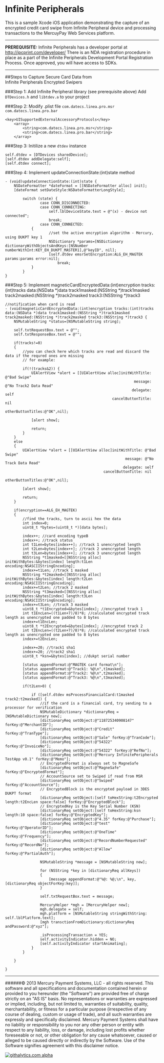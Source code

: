 Infinite Peripherals
===================
This is a sample Xcode iOS application demonstrating the capture of an encrypted credit card swipe from Infinite Peripheral device and processing transactions to the MercuyPay Web Services platform.
***
**PREREQUISITE:** Infinite Peripherals has a developer portal at http://ipcprint.com/developer/  There is an NDA registration procedure in place as a part of the Infinite Peripherals Development Portal Registration Process.  Once approved, you will have access to SDKs.  
***
##Steps to Capture Secure Card Data from <br>Infinite Peripherals Encrypted Swipers

###Step 1: Add Infinite Peripheral library (see prerequisite above)
Add `DTDevices.h` and `libtdev.a` to your project

###Step 2: Modify .plist file
`com.datecs.linea.pro.msr`
`com.datecs.linea.pro.bar`

```
<key>UISupportedExternalAccessoryProtocols</key>
	<array>
		<string>com.datecs.linea.pro.msr</string>
		<string>com.datecs.linea.pro.bar</string>
	</array>
```

###Step 3: Initilize a new `dtdev` instance

```
self.dtdev = [DTDevices sharedDevice];
[self.dtdev addDelegate:self];
[self.dtdev connect];
```

###Step 4: Implement updateConnectionState:(int)state method

```
- (void)updateConnectionState:(int)state {
    NSDateFormatter *dateFormat = [[NSDateFormatter alloc] init];
    [dateFormat setDateStyle:NSDateFormatterLongStyle];
    
        switch (state) {
                case CONN_DISCONNECTED:
                case CONN_CONNECTING:
            		self.lblDeviceState.text = @"(x) - device not connected";
            		break;
                case CONN_CONNECTED:
        	{
            		//set the active encryption algorithm - Mercury, using DUKPT key 1
            		NSDictionary *params=[NSDictionary dictionaryWithObjectsAndKeys:[NSNumber numberWithInt:KEY_EH_DUKPT_MASTER1],@"keyID", nil];
            		[self.dtdev emsrSetEncryption:ALG_EH_MAGTEK params:params error:nil];
                        break;
        	}
        }
}
```

###Step 5: Implement magneticCardEncryptedData:(int)encryption tracks:(int)tracks data:(NSData *)data track1masked:(NSString *)track1masked track2masked:(NSString *)track2masked track3:(NSString *)track3

```
//notification when card is read
- (void)magneticCardEncryptedData:(int)encryption tracks:(int)tracks data:(NSData *)data track1masked:(NSString *)track1masked track2masked:(NSString *)track2masked track3:(NSString *)track3 {
    NSMutableString *status=[NSMutableString string];
    
    self.txtRequestBox.text = @"";
    self.txtResponseBox.text = @"";
    
    if(tracks!=0)
    {
        //you can check here which tracks are read and discard the data if the requred ones are missing
        // for example:
        
        if(!(tracks&2)) {
            UIAlertView *alert = [[UIAlertView alloc]initWithTitle: @"Bad Swipe"
                                                           message: @"No Track2 Data Read"
                                                          delegate: self
                                                 cancelButtonTitle: nil
                                                 otherButtonTitles:@"OK",nil];
            
            [alert show];
            
            return;
        }
    }
    else
    {
        UIAlertView *alert = [[UIAlertView alloc]initWithTitle: @"Bad Swipe"
                                                       message: @"No Track Data Read"
                                                      delegate: self
                                             cancelButtonTitle: nil
                                             otherButtonTitles:@"OK",nil];
        
        [alert show];
        
        return;
    }
        
    if(encryption==ALG_EH_MAGTEK)
    {
        //find the tracks, turn to ascii hex the data
        int index=0;
        uint8_t *bytes=(uint8_t *)[data bytes];
        
        index++; //card encoding typeB
        index++; //track status
        int t1Len=bytes[index++]; //track 1 unencrypted length
        int t2Len=bytes[index++]; //track 2 unencrypted length
        int t3Len=bytes[index++]; //track 3 unencrypted length
        NSString *t1masked=[[NSString alloc] initWithBytes:&bytes[index] length:t1Len encoding:NSASCIIStringEncoding];
        index+=t1Len; //track 1 masked
        NSString *t2masked=[[NSString alloc] initWithBytes:&bytes[index] length:t2Len encoding:NSASCIIStringEncoding];
        index+=t2Len; //track 2 masked
        NSString *t3masked=[[NSString alloc] initWithBytes:&bytes[index] length:t3Len encoding:NSASCIIStringEncoding];
        index+=t3Len; //track 3 masked
        uint8_t *t1Encrypted=&bytes[index]; //encrypted track 1
        int t1EncLen=((t1Len+7)/8)*8; //calculated encrypted track length as unencrypted one padded to 8 bytes
        index+=t1EncLen;
        uint8_t *t2Encrypted=&bytes[index]; //encrypted track 2
        int t2EncLen=((t2Len+7)/8)*8; //calculated encrypted track length as unencrypted one padded to 8 bytes
        index+=t2EncLen;
        
        index+=20; //track1 sha1
        index+=20; //track2 sha1
        uint8_t *ksn=&bytes[index]; //dukpt serial number
        
        [status appendFormat:@"MAGTEK card format\n"];
        [status appendFormat:@"Track1: %@\n",t1masked];
        [status appendFormat:@"Track2: %@\n",t2masked];
        [status appendFormat:@"Track3: %@\n",t3masked];
        
        if(t2Len>0) {
            
            if ([self.dtdev msProcessFinancialCard:t1masked track2:t2masked]) {
                //if the card is a financial card, try sending to a processor for verification
                NSMutableDictionary *dictionaryReq = [NSMutableDictionary new];
                [dictionaryReq setObject:@"118725340908147" forKey:@"MerchantID"];
                [dictionaryReq setObject:@"Credit" forKey:@"TranType"];
                [dictionaryReq setObject:@"Sale" forKey:@"TranCode"];
                [dictionaryReq setObject:@"54322" forKey:@"InvoiceNo"];
                [dictionaryReq setObject:@"54322" forKey:@"RefNo"];
                [dictionaryReq setObject:@"Mercury InfinitePeripherals TestApp v0.1" forKey:@"Memo"];
                // EncryptedFormat is always set to MagneSafe
                [dictionaryReq setObject:@"MagneSafe" forKey:@"EncryptedFormat"];
                // AccountSource set to Swiped if read from MSR
                [dictionaryReq setObject:@"Swiped" forKey:@"AccountSource"];
                // EncryptedBlock is the encrypted payload in 3DES DUKPT format
                [dictionaryReq setObject:[self toHexString:t2Encrypted length:t2EncLen space:false] forKey:@"EncryptedBlock"];
                // EncryptedKey is the Key Serial Number (KSN)
                [dictionaryReq setObject:[self toHexString:ksn length:10 space:false] forKey:@"EncryptedKey"];
                [dictionaryReq setObject:@"4.35" forKey:@"Purchase"];
                [dictionaryReq setObject:@"test" forKey:@"OperatorID"];
                [dictionaryReq setObject:@"OneTime" forKey:@"Frequency"];
                [dictionaryReq setObject:@"RecordNumberRequested" forKey:@"RecordNo"];
                [dictionaryReq setObject:@"Allow" forKey:@"PartialAuth"];
                
                NSMutableString *message = [NSMutableString new];
                
                for (NSString *key in [dictionaryReq allKeys])
                {
                    [message appendFormat:@"%@: %@;\n", key, [dictionaryReq objectForKey:key]];
                }
                
                self.txtRequestBox.text = message;
                
                MercuryHelper *mgh = [MercuryHelper new];
                mgh.delegate = self;
                mgh.platform = [NSMutableString stringWithString: self.lblPlatform.text];
                [mgh transctionFromDictionary:dictionaryReq andPassword:@"xyz"];
                
                _isProcessingTransaction = YES;
                self.activityIndicator.hidden = NO;
                [self.activityIndicator startAnimating];
            }
        }
        
    }
    
}
```
----------------
######© 2013 Mercury Payment Systems, LLC - all rights reserved.
This software and all specifications and documentation contained herein or provided to you hereunder (the "Software") are provided free of charge strictly on an "AS IS" basis. No representations or warranties are expressed or implied, including, but not limited to, warranties of suitability, quality, merchantability, or fitness for a particular purpose (irrespective of any course of dealing, custom or usage of trade), and all such warranties are expressly and specifically disclaimed. Mercury Payment Systems shall have no liability or responsibility to you nor any other person or entity with respect to any liability, loss, or damage, including lost profits whether foreseeable or not, or other obligation for any cause whatsoever, caused or alleged to be caused directly or indirectly by the Software. Use of the Software signifies agreement with this disclaimer notice.

[![githalytics.com alpha](https://cruel-carlota.pagodabox.com/a6cfcb5aa2c7f6e6d393cb5eee014cd3 "githalytics.com")](http://githalytics.com/MercuryPay/InfinitePeriperals.ObjC)

